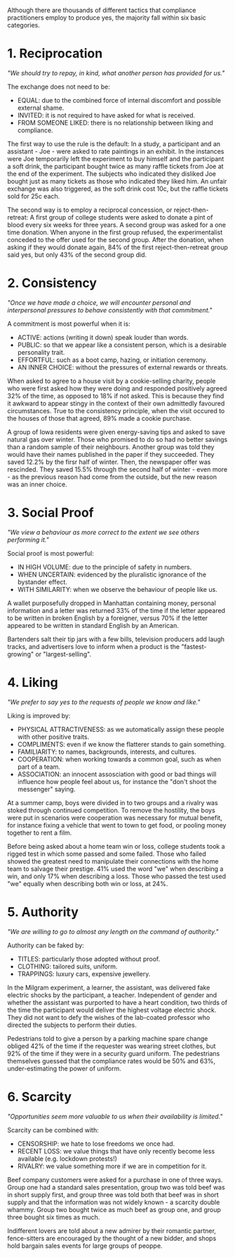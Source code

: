 Although there are thousands of different tactics that compliance practitioners employ to produce yes, the majority fall within six basic categories.

# 1. Reciprocation
*"We should try to repay, in kind, what another person has provided for us."*

The exchange does not need to be:
- EQUAL: due to the combined force of internal discomfort and possible external shame.
- INVITED: it is not required to have asked for what is received.
- FROM SOMEONE LIKED: there is no relationship between liking and compliance.

The first way to use the rule is the default: In a study, a participant and an assistant - Joe - were asked to rate paintings in an exhibit. In the instances were Joe temporarily left the experiment to buy himself and the participant a soft drink, the participant bought twice as many raffle tickets from Joe at the end of the experiment. The subjects who indicated they disliked Joe bought just as many tickets as those who indicated they liked him. An unfair exchange was also triggered, as the soft drink cost 10c, but the raffle tickets sold for 25c each.

The second way is to employ a reciprocal concession, or reject-then-retreat: A first group of college students were asked to donate a pint of blood every six weeks for three years. A second group was asked for a one time donation. When anyone in the first group refused, the experimentalist conceded to the offer used for the second group. After the donation, when asking if they would donate again, 84% of the first reject-then-retreat group said yes, but only 43% of the second group did.

# 2. Consistency
*"Once we have made a choice, we will encounter personal and interpersonal pressures to behave consistently with that commitment."*

A commitment is most powerful when it is:
- ACTIVE: actions (writing it down) speak louder than words.
- PUBLIC: so that we appear like a consistent person, which is a desirable personality trait.
- EFFORTFUL: such as a boot camp, hazing, or initiation ceremony.
- AN INNER CHOICE: without the pressures of external rewards or threats.

When asked to agree to a house visit by a cookie-selling charity, people who were first asked how they were doing and responded positively agreed 32% of the time, as opposed to 18% if not asked. This is because they find it awkward to appear stingy in the context of their own admittedly favoured circumstances. True to the consistency principle, when the visit occured to the houses of those that agreed, 89% made a cookie purchase.

A group of Iowa residents were given energy-saving tips and asked to save natural gas over winter. Those who promised to do so had no better savings than a random sample of their neighbours. Another group was told they would have their names published in the paper if they succeeded. They saved 12.2% by the firsr half of winter. Then, the newspaper offer was rescinded. They saved 15.5% through the second half of winter - even more - as the previous reason had come from the outside, but the new reason was an inner choice.

# 3. Social Proof
*"We view a behaviour as more correct to the extent we see others performing it."*

Social proof is most powerful:
- IN HIGH VOLUME: due to the principle of safety in numbers.
- WHEN UNCERTAIN: evidenced by the pluralistic ignorance of the bystander effect.
- WITH SIMILARITY: when we observe the behaviour of people like us.

A wallet purposefully dropped in Manhattan containing money, personal information and a letter was returned 33% of the time if the letter appeared to be written in broken English by a foreigner, versus 70% if the letter appeared to be written in standard English by an American.

Bartenders salt their tip jars with a few bills, television producers add laugh tracks, and advertisers love to inform when a product is the "fastest-growing" or "largest-selling".

# 4. Liking
*"We prefer to say yes to the requests of people we know and like."*

Liking is improved by:
- PHYSICAL ATTRACTIVENESS: as we automatically assign these people with other positive traits.
- COMPLIMENTS: even if we know the flatterer stands to gain something.
- FAMILIARITY: to names, backgrounds, interests, and cultures.
- COOPERATION: when working towards a common goal, such as when part of a team.
- ASSOCIATION: an innocent assosciation with good or bad things will influence how people feel about us, for instance the "don't shoot the messenger" saying.

At a summer camp, boys were divided in to two groups and a rivalry was stoked through continued competition. To remove the hostility, the boys were put in scenarios were cooperation was necessary for mutual benefit, for instance fixing a vehicle that went to town to get food, or pooling money together to rent a film.

Before being asked about a home team win or loss, college students took a rigged test in which some passed and some failed. Those who failed showed the greatest need to manipulate their connections with the home team to salvage their prestige. 41% used the word "we" when describing a win, and only 17% when describing a loss. Those who passed the test used "we" equally when describing both win or loss, at 24%.

# 5. Authority
*"We are willing to go to almost any length on the command of authority."*

Authority can be faked by:
- TITLES: particularly those adopted without proof.
- CLOTHING: tailored suits, uniform.
- TRAPPINGS: luxury cars, expensive jewellery.

In the Milgram experiment, a learner, the assistant, was delivered fake electric shocks by the participant, a teacher. Independent of gender and whether the assistant was purported to have a heart condition, two thirds of the time the participant would deliver the highest voltage electric shock. They did not want to defy the wishes of the lab-coated professor who directed the subjects to perform their duties.

Pedestrians told to give a person by a parking machine spare change obliged 42% of the time if the requester was wearing street clothes, but 92% of the time if they were in a security guard uniform. The pedestrians themselves guessed that the compliance rates would be 50% and 63%, under-estimating the power of uniform.

# 6. Scarcity
*"Opportunities seem more valuable to us when their availability is limited."*

Scarcity can be combined with:
- CENSORSHIP: we hate to lose freedoms we once had.
- RECENT LOSS: we value things that have only recently become less available (e.g. lockdown protests!)
- RIVALRY: we value something more if we are in competition for it.

Beef company customers were asked for a purchase in one of three ways. Group one had a standard sales presentation, group two was told beef was in short supply first, and group three was told both that beef was in short supply and that the information was not widely known - a scarcity double whammy. Group two bought twice as much beef as group one, and group three bought six times as much.

Indifferent lovers are told about a new admirer by their romantic partner, fence-sitters are encouraged by the thought of a new bidder, and shops hold bargain sales events for large groups of peoppe.
